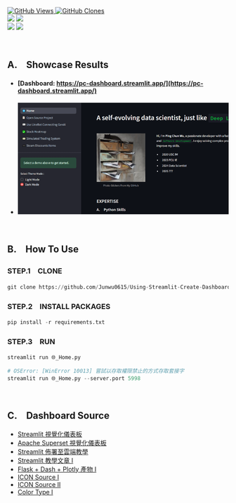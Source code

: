 <a href='https://github.com/Junwu0615/Using-Streamlit-Create-Dashboard'><img alt='GitHub Views' src='https://views.whatilearened.today/views/github/Junwu0615/Using-Streamlit-Create-Dashboard.svg'> 
<a href='https://github.com/Junwu0615/Using-Streamlit-Create-Dashboard'><img alt='GitHub Clones' src='https://img.shields.io/badge/dynamic/json?color=success&label=Clone&query=count_total&url=https://gist.githubusercontent.com/Junwu0615/bba308b4514074dc7b93d762906f329b/raw/Using-Streamlit-Create-Dashboard_clone.json&logo=github'> <br>
[![](https://img.shields.io/badge/Project-Dashboard-blue.svg?style=plastic)](https://github.com/Junwu0615/Using-Streamlit-Create-Dashboard) 
[![](https://img.shields.io/badge/Language-Python_3.12.0-blue.svg?style=plastic)](https://www.python.org/) <br>
[![](https://img.shields.io/badge/Package-Streamlit_1.41.1-green.svg?style=plastic)](https://pypi.org/project/streamlit/) 
[![](https://img.shields.io/badge/Package-Plotly_5.24.1-green.svg?style=plastic)](https://pypi.org/project/plotly/) 

<br>

## A.　Showcase Results
- #### [Dashboard: https://pc-dashboard.streamlit.app/](https://pc-dashboard.streamlit.app/)
- ![sample.gif](/source/sample.gif)

<br>

## B.　How To Use

### STEP.1　CLONE
```py
git clone https://github.com/Junwu0615/Using-Streamlit-Create-Dashboard.git
```

### STEP.2　INSTALL PACKAGES
```py
pip install -r requirements.txt
```

### STEP.3　RUN 
```py
streamlit run 🌐_Home.py
```
```py
# OSError: [WinError 10013] 嘗試以存取權限禁止的方式存取套接字
streamlit run 🌐_Home.py --server.port 5998
```

<br>

## C.　Dashboard Source
-  [Streamlit 視覺化儀表板](https://streamlit.io/)
-  [Apache Superset 視覺化儀表板](https://superset.apache.org/)
-  [Streamlit 佈署至雲端教學](https://www.youtube.com/watch?v=HKoOBiAaHGg)
-  [Streamlit 教學文章 I](https://ithelp.ithome.com.tw/articles/10366815)
-  [Flask + Dash + Plotly 產物 I](https://chwang12341.medium.com/data-visualization%E8%B3%87%E6%96%99%E8%A6%96%E8%A6%BA%E5%8C%96-python-plotly%E9%80%B2%E9%9A%8E%E8%A6%96%E8%A6%BA%E5%8C%96-dash%E6%95%99%E5%AD%B8-%E4%B8%80-c087c0008b78)
-  [ICON Source I](https://emojipedia.org/bar-chart)
-  [ICON Source II](https://streamlit-emoji-shortcodes-streamlit-app-gwckff.streamlit.app/)
-  [Color Type I](https://www.w3schools.com/colors/colors_names.asp)